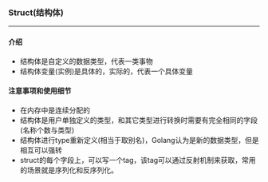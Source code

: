 ### Struct(结构体)
----
#### 介绍
* 结构体是自定义的数据类型，代表一类事物
* 结构体变量(实例)是具体的，实际的，代表一个具体变量
#### 注意事项和使用细节
* 在内存中是连续分配的
* 结构体是用户单独定义的类型，和其它类型进行转换时需要有完全相同的字段(名称个数与类型)
* 结构体进行type重新定义(相当于取别名)，Golang认为是新的数据类型，但是相互可以强转
* struct的每个字段上，可以写一个tag，该tag可以通过反射机制来获取，常用的场景就是序列化和反序列化。